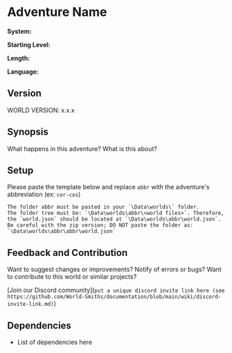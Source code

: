 # Adventure Name

**System:**

**Starting Level:**

**Length:**

**Language:**

## Version

WORLD VERSION: x.x.x

## Synopsis

What happens in this adventure? What is this about?

## Setup

Please paste the template below and replace `abbr` with the adventure's abbreviation (ex: `cor-cos`)

```text
The folder abbr must be pasted in your `\Data\worlds\` folder.
The folder tree must be: `\Data\worlds\abbr\<world files>`. Therefore, the `world.json` should be located at `\Data\worlds\abbr\world.json`.
Be careful with the zip version; DO NOT paste the folder as: `\Data\worlds\abbr\abbr\world.json`
```

## Feedback and Contribution

Want to suggest changes or improvements? Notify of errors or bugs?
Want to contribute to this world or similar projects?

[Join our Discord community](`put a unique discord invite link here (see https://github.com/World-Smiths/documentation/blob/main/wiki/discord-invite-link.md)`)

## Dependencies

* List of dependencies here

